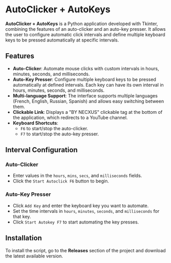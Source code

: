 # AutoClicker + AutoKeys

**AutoClicker + AutoKeys** is a Python application developed with Tkinter, combining the features of an auto-clicker and an auto-key presser. It allows the user to configure automatic click intervals and define multiple keyboard keys to be pressed automatically at specific intervals.

## Features

- **Auto-Clicker**: Automate mouse clicks with custom intervals in hours, minutes, seconds, and milliseconds.
- **Auto-Key Presser**: Configure multiple keyboard keys to be pressed automatically at defined intervals. Each key can have its own interval in hours, minutes, seconds, and milliseconds.
- **Multi-language Support**: The interface supports multiple languages (French, English, Russian, Spanish) and allows easy switching between them.
- **Clickable Link**: Displays a "BY NECXUS" clickable tag at the bottom of the application, which redirects to a YouTube channel.
- **Keyboard Shortcuts**:
  - `F6` to start/stop the auto-clicker.
  - `F7` to start/stop the auto-key presser.

## Interval Configuration

### Auto-Clicker
- Enter values in the `hours`, `mins`, `secs`, and `milliseconds` fields.
- Click the `Start Autoclick F6` button to begin.

### Auto-Key Presser
- Click `Add Key` and enter the keyboard key you want to automate.
- Set the time intervals in `hours`, `minutes`, `seconds`, and `milliseconds` for that key.
- Click `Start Autokey F7` to start automating the key presses.

## Installation

To install the script, go to the **Releases** section of the project and download the latest available version.
